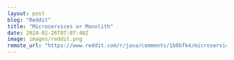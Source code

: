 ```yaml
---
layout: post
blog: "Reddit"
title: "Microservices or Monolith"
date: 2024-02-26T07:07:48Z
image: images/reddit.png
remote_url: "https://www.reddit.com/r/java/comments/1b0bfk4/microservices_or_monolith/"
---
```

